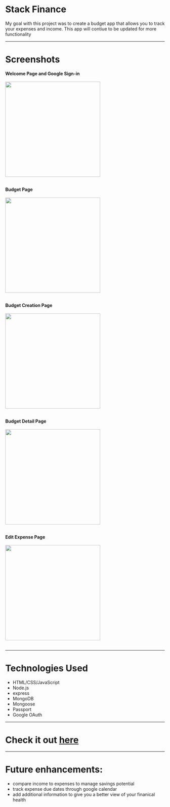 # Stack Finance

My goal with this project was to create a budget app that allows you to track your expenses and income.
This app will contiue to be updated for more functionality

---

# Screenshots 

**Welcome Page and Google Sign-in**
<br><br>
<img src="https://i.imgur.com/Gs7OnlQ.png" height="300">
<br><br>

**Budget Page**
<br><br>
<img src="https://i.imgur.com/bzgwgtt.png" height="300">
<br><br>

**Budget Creation Page**
<br><br>
<img src="https://i.imgur.com/64DJysB.png" height="300">
<br><br>

**Budget Detail Page**
<br><br>
<img src="https://i.imgur.com/bzgwgtt.png" height="300">
<br><br>

**Edit Expense Page**
<br><br>
<img src="https://i.imgur.com/2mUC7cF.png" height="300">
<br><br>

---

# Technologies Used

* HTML/CSS/JavaScript
* Node.js
* express
* MongoDB
* Mongoose
* Passport
* Google OAuth

---

# Check it out [here](https://stack-finance-webapp.herokuapp.com/)

---

# Future enhancements:

* compare income to expenses to manage savings potential
* track expense due dates through google calendar
* add additional information to give you a better view of your finanical health